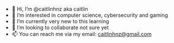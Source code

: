 - 👋 Hi, I’m @caitlinhnz aka caitlin
- 👀 I’m interested in computer science, cybersecurity and gaming
- 🌱 I’m currently very new to this learning  
- 💞️ I’m looking to collaborate not sure yet
- 📫 You can reach me via my email: caitlinhnz@gmail.com

<!---
caitlinhnz/caitlinhnz is a ✨ special ✨ repository because its `README.md` (this file) appears on your GitHub profile.
You can click the Preview link to take a look at your changes.
--->
